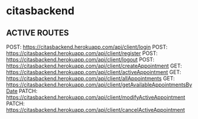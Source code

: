 # citasbackend
## ACTIVE ROUTES
POST:
https://citasbackend.herokuapp.com/api/client/login
POST:
https://citasbackend.herokuapp.com/api/client/register
POST:
https://citasbackend.herokuapp.com/api/client/logout
POST:
https://citasbackend.herokuapp.com/api/client/createAppointment
GET:
https://citasbackend.herokuapp.com/api/client/activeAppointment
GET:
https://citasbackend.herokuapp.com/api/client/allAppointments
GET:
https://citasbackend.herokuapp.com/api/client/getAvailableAppointmentsByDate
PATCH:
https://citasbackend.herokuapp.com/api/client/modifyActiveAppointment
PATCH:
https://citasbackend.herokuapp.com/api/client/cancelActiveAppointment
